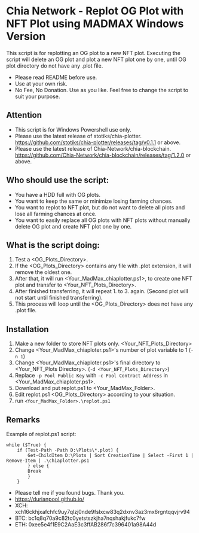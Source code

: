# Chia Network - Replot OG Plot with NFT Plot using MADMAX Windows Version

This script is for replotting an OG plot to a new NFT plot.
Executing the script will delete an OG plot and plot a new NFT plot one by one, until OG plot directory do not have any .plot file.
- Please read README before use.
- Use at your own risk.
- No Fee, No Donation.  Use as you like. Feel free to change the script to suit your purpose. 

## Attention
- This script is for Windows Powershell use only.
- Please use the latest release of stotiks/chia-plotter. https://github.com/stotiks/chia-plotter/releases/tag/v0.1.1 or above.
- Please use the latest release of Chia-Network/chia-blockchain. https://github.com/Chia-Network/chia-blockchain/releases/tag/1.2.0 or above.

## Who should use the script:
- You have a HDD full with OG plots.
- You want to keep the same or minimize losing farming chances.
- You want to replot to NFT plot, but do not want to delete all plots and lose all farming chances at once.
- You want to easily replace all OG plots with NFT plots without manually delete OG plot and create NFT plot one by one. 

## What is the script doing:
1. Test a <OG_Plots_Directory>.
2. If the <OG_Plots_Directory> contains any file with .plot extension, it will remove the oldest one.
3. After that, it will run <Your_MadMax_chiaplotter.ps1>, to create one NFT plot and transfer to <Your_NFT_Plots_Directory>.
4. After finished transferring, it will repeat 1. to 3. again. (Second plot will not start until finished transferring).
5. This process will loop until the <OG_Plots_Directory> does not have any .plot file.

## Installation
1. Make a new folder to store NFT plots only. <Your_NFT_Plots_Directory>
2. Change <Your_MadMax_chiaploter.ps1>'s number of plot variable to 1 (`-n 1`)
3. Change <Your_MadMax_chiaploter.ps1>'s final directory to <Your_NFT_Plots Directory>. (`-d <Your_NFT_Plots_Directory>`)
4. Replace `-p Pool Public Key` with `-c Pool Contract Address` in <Your_MadMax_chiaploter.ps1>.
5. Download and put replot.ps1 to <Your_MadMax_Folder>.
6. Edit replot.ps1 <OG_Plots_Directory> according to your situation.
7. run `<Your_MadMax_Folder>.\replot.ps1`

## Remarks
Example of replot.ps1 script:

    while ($True) {
        if (Test-Path -Path D:\Plots\*.plot) {
            Get-ChildItem D:\Plots | Sort CreationTime | Select -First 1 | Remove-Item | .\chiaplotter.ps1
            } else {
            Break
            }
        }

 - Please tell me if you found bugs. Thank you.
 - https://durianpool.github.io/
 - XCH: xch16ckhjxafchfc9uy7qlzj0nde9fslxcw83q2dxnv3az3mx6rgntqqvjrv94
 - BTC: bc1q8q70a9c82tc0yetstszkjha7nqshakjfukc7fw
 - ETH: 0xee5e4f1E9C2AaE3c3ffAB286f7c396401a98A44d
